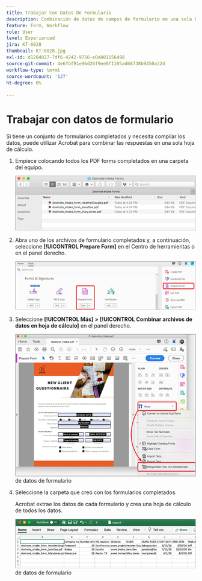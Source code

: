 ```yaml
---
title: Trabajar Con Datos De Formulario
description: Combinación de datos de campos de formulario en una sola hoja de cálculo en Acrobat
feature: Form, Workflow
role: User
level: Experienced
jira: KT-6828
thumbnail: KT-6828.jpg
exl-id: d1284027-7df6-4242-9756-e0d401156498
source-git-commit: 4e6fbf91e96d26f9ee8f1105ad68738b9450a32d
workflow-type: tm+mt
source-wordcount: '127'
ht-degree: 0%

---
```


# Trabajar con datos de formulario

Si tiene un conjunto de formularios completados y necesita compilar los datos, puede utilizar Acrobat para combinar las respuestas en una sola hoja de cálculo.

1. Empiece colocando todos los PDF forms completados en una carpeta del equipo.

   ![Paso 1 de datos de formulario](../assets/FormData_1.png)

1. Abra uno de los archivos de formulario completados y, a continuación, seleccione **[!UICONTROL Prepare Form]** en el Centro de herramientas o en el panel derecho.

   ![Paso 2 de datos de formulario](../assets/FormData_2.png)

1. Seleccione **[!UICONTROL Más]** **>** **[!UICONTROL Combinar archivos de datos en hoja de cálculo]** en el panel derecho.

   ![Paso 3](../assets/FormData_3.png) de datos de formulario

1. Seleccione la carpeta que creó con los formularios completados.

   Acrobat extrae los datos de cada formulario y crea una hoja de cálculo de todos los datos.

   ![Paso 4](../assets/FormData_4.png) de datos de formulario
